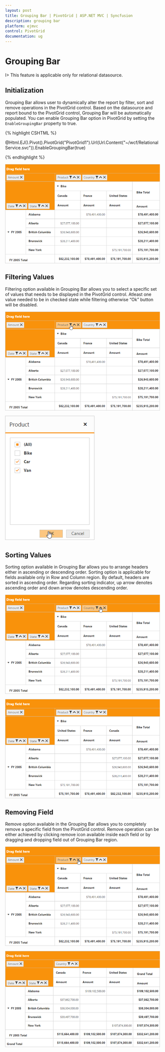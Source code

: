 ```yaml
---
layout: post
title: Grouping Bar | PivotGrid | ASP.NET MVC | Syncfusion
description: grouping bar
platform: ejmvc
control: PivotGrid
documentation: ug
---
```


# Grouping Bar

I> This feature is applicable only for relational datasource.

## Initialization

Grouping Bar allows user to dynamically alter the report by filter, sort and remove operations in the PivotGrid control. Based on the datasource and report bound to the PivotGrid control, Grouping Bar will be automatically populated. You can enable Grouping Bar option in PivotGrid by setting the `EnableGroupingBar` property to true.

{% highlight CSHTML %}

@Html.EJ().Pivot().PivotGrid("PivotGrid1").Url(Url.Content("~/wcf/RelationalService.svc")).EnableGroupingBar(true)

{% endhighlight %}

![](Grouping-Bar_images/groupingbar.png)

## Filtering Values

Filtering option available in Grouping Bar allows you to select a specific set of values that needs to be displayed in the PivotGrid control. Atleast one value needed to be in checked state while filtering otherwise “Ok” button will be disabled.

![](Grouping-Bar_images/FILTER.png)

![](Grouping-Bar_images/FILTER1.png)

## Sorting Values

Sorting option available in Grouping Bar allows you to arrange headers either in ascending or descending order. Sorting option is applicable for fields available only in Row and Column region. By default, headers are sorted in ascending order. Regarding sorting indicator, up arrow denotes ascending order and down arrow denotes descending order.

![](Grouping-Bar_images/sort.png)

![](Grouping-Bar_images/sort-grid.png)

## Removing Field

Remove option available in the Grouping Bar allows you to completely remove a specific field from the PivotGrid control. Remove operation can be either achieved by clicking remove icon available inside each field or by dragging and dropping field out of Grouping Bar region.

![](Grouping-Bar_images/remove.png)

![](Grouping-Bar_images/remove-grid.png) 
